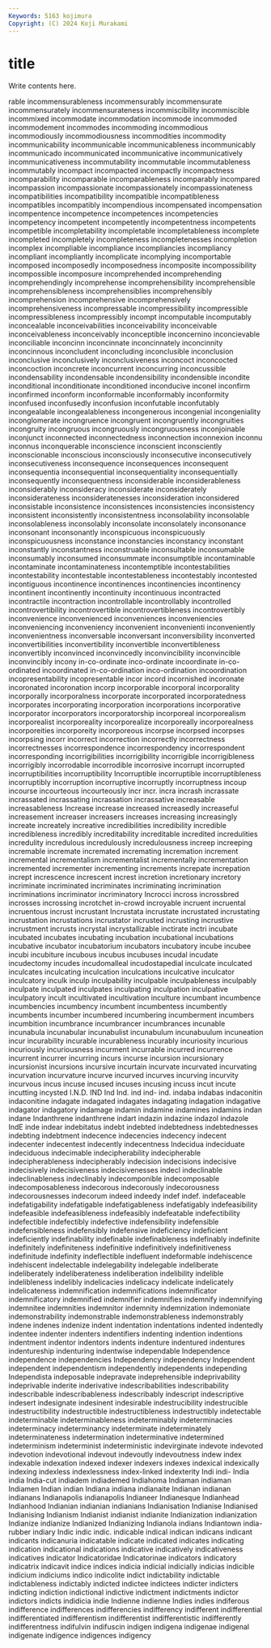 ```yaml
---
Keywords: 5163 kojimura
Copyright: (C) 2024 Koji Murakami
---
```


# title

Write contents here.



rable incommensurableness incommensurably incommensurate
incommensurately incommensurateness incommiscibility incommiscible incommixed incommodate incommodation incommode incommoded incommodement
incommodes incommoding incommodious incommodiously incommodiousness incommodities incommodity incommunicability incommunicable incommunicableness
incommunicably incommunicado incommunicated incommunicative incommunicatively incommunicativeness incommutability incommutable incommutableness incommutably
incompact incompacted incompactly incompactness incomparability incomparable incomparableness incomparably incompared incompassion
incompassionate incompassionately incompassionateness incompatibilities incompatibility incompatible incompatibleness incompatibles incompatibly incompendious
incompensated incompensation incompentence incompetence incompetences incompetencies incompetency incompetent incompetently incompetentness
incompetents incompetible incompletability incompletable incompletableness incomplete incompleted incompletely incompleteness incompletenesses
incompletion incomplex incompliable incompliance incompliancies incompliancy incompliant incompliantly incomplicate incomplying
incomportable incomposed incomposedly incomposedness incomposite incompossibility incompossible incomposure incomprehended incomprehending
incomprehendingly incomprehense incomprehensibility incomprehensible incomprehensibleness incomprehensiblies incomprehensibly incomprehension incomprehensive incomprehensively
incomprehensiveness incompressable incompressibility incompressible incompressibleness incompressibly incompt incomputable incomputably inconcealable
inconceivabilities inconceivability inconceivable inconceivableness inconceivably inconceptible inconcernino inconcievable inconciliable inconcinn
inconcinnate inconcinnately inconcinnity inconcinnous inconcludent inconcluding inconclusible inconclusion inconclusive inconclusively
inconclusiveness inconcoct inconcocted inconcoction inconcrete inconcurrent inconcurring inconcussible incondensability incondensable
incondensibility incondensible incondite inconditional inconditionate inconditioned inconducive inconel inconfirm inconfirmed
inconform inconformable inconformably inconformity inconfused inconfusedly inconfusion inconfutable inconfutably incongealable
incongealableness incongenerous incongenial incongeniality inconglomerate incongruence incongruent incongruently incongruities incongruity
incongruous incongruously incongruousness inconjoinable inconjunct inconnected inconnectedness inconnection inconnexion inconnu
inconnus inconquerable inconscience inconscient inconsciently inconscionable inconscious inconsciously inconsecutive inconsecutively
inconsecutiveness inconsequence inconsequences inconsequent inconsequentia inconsequential inconsequentiality inconsequentially inconsequently inconsequentness
inconsiderable inconsiderableness inconsiderably inconsideracy inconsiderate inconsiderately inconsiderateness inconsideratenesses inconsideration inconsidered
inconsistable inconsistence inconsistences inconsistencies inconsistency inconsistent inconsistently inconsistentness inconsolability inconsolable
inconsolableness inconsolably inconsolate inconsolately inconsonance inconsonant inconsonantly inconspicuous inconspicuously inconspicuousness
inconstance inconstancies inconstancy inconstant inconstantly inconstantness inconstruable inconsultable inconsumable inconsumably
inconsumed inconsummate inconsumptible incontaminable incontaminate incontaminateness incontemptible incontestabilities incontestability incontestable
incontestableness incontestably incontested incontiguous incontinence incontinences incontinencies incontinency incontinent incontinently
incontinuity incontinuous incontracted incontractile incontraction incontrollable incontrollably incontrolled incontrovertibility incontrovertible
incontrovertibleness incontrovertibly inconvenience inconvenienced inconveniences inconveniencies inconveniencing inconveniency inconvenient inconvenienti
inconveniently inconvenientness inconversable inconversant inconversibility inconverted inconvertibilities inconvertibility inconvertible inconvertibleness
inconvertibly inconvinced inconvincedly inconvincibility inconvincible inconvincibly incony in-co-ordinate inco-ordinate incoordinate
in-co-ordinated incoordinated in-co-ordination inco-ordination incoordination incopresentability incopresentable incor incord incornished
incoronate incoronated incoronation incorp incorporable incorporal incorporality incorporally incorporalness incorporate
incorporated incorporatedness incorporates incorporating incorporation incorporations incorporative incorporator incorporators incorporatorship
incorporeal incorporealism incorporealist incorporeality incorporealize incorporeally incorporealness incorporeities incorporeity incorporeous
incorpse incorpsed incorpses incorpsing incorr incorrect incorrection incorrectly incorrectness incorrectnesses
incorrespondence incorrespondency incorrespondent incorresponding incorrigibilities incorrigibility incorrigible incorrigibleness incorrigibly incorrodable
incorrodible incorrosive incorrupt incorrupted incorruptibilities incorruptibility Incorruptible incorruptible incorruptibleness incorruptibly
incorruption incorruptive incorruptly incorruptness incoup incourse incourteous incourteously incr incr.
incra incrash incrassate incrassated incrassating incrassation incrassative increasable increasableness Increase
increase increased increasedly increaseful increasement increaser increasers increases increasing increasingly
increate increately increative incredibilities incredibility incredible incredibleness incredibly increditability increditable
incredited incredulities incredulity incredulous incredulously incredulousness increep increeping incremable incremate
incremated incremating incremation increment incremental incrementalism incrementalist incrementally incrementation incremented
incrementer incrementing increments increpate increpation incrept increscence increscent increst incretion
incretionary incretory incriminate incriminated incriminates incriminating incrimination incriminations incriminator incriminatory
Incrocci incross incrossbred incrosses incrossing incrotchet in-crowd incroyable incruent incruental
incruentous incrust incrustant Incrustata incrustate incrustated incrustating incrustation incrustations incrustator
incrusted incrusting incrustive incrustment incrusts incrystal incrystallizable inctirate inctri incubate
incubated incubates incubating incubation incubational incubations incubative incubator incubatorium incubators
incubatory incube incubee incubi incubiture incubous incubus incubuses incudal incudate
incudectomy incudes incudomalleal incudostapedial inculcate inculcated inculcates inculcating inculcation inculcations
inculcative inculcator inculcatory inculk inculp inculpability inculpable inculpableness inculpably inculpate
inculpated inculpates inculpating inculpation inculpative inculpatory incult incultivated incultivation inculture
incumbant incumbence incumbencies incumbency incumbent incumbentess incumbently incumbents incumber incumbered
incumbering incumberment incumbers incumbition incumbrance incumbrancer incumbrances incunable incunabula incunabular
incunabulist incunabulum incunabuulum incuneation incur incurability incurable incurableness incurably incuriosity
incurious incuriously incuriousness incurment incurrable incurred incurrence incurrent incurrer incurring
incurs incurse incursion incursionary incursionist incursions incursive incurtain incurvate incurvated
incurvating incurvation incurvature incurve incurved incurves incurving incurvity incurvous incus
incuse incused incuses incusing incuss incut incute incutting incysted I.N.D.
IND Ind Ind. ind ind- ind. indaba indabas indaconitin indaconitine
indagate indagated indagates indagating indagation indagative indagator indagatory indamage indamin
indamine indamines indamins indan indane Indanthrene indanthrene indart indazin indazine
indazol indazole IndE inde indear indebitatus indebt indebted indebtedness indebtednesses
indebting indebtment indecence indecencies indecency indecent indecenter indecentest indecently indecentness
Indecidua indeciduate indeciduous indecimable indecipherability indecipherable indecipherableness indecipherably indecision indecisions
indecisive indecisively indecisiveness indecisivenesses indecl indeclinable indeclinableness indeclinably indecomponible indecomposable
indecomposableness indecorous indecorously indecorousness indecorousnesses indecorum indeed indeedy indef indef.
indefaceable indefatigability indefatigable indefatigableness indefatigably indefeasibility indefeasible indefeasibleness indefeasibly indefeatable
indefectibility indefectible indefectibly indefective indefensibility indefensible indefensibleness indefensibly indefensive indeficiency
indeficient indeficiently indefinability indefinable indefinableness indefinably indefinite indefinitely indefiniteness indefinitive
indefinitively indefinitiveness indefinitude indefinity indeflectible indefluent indeformable indehiscence indehiscent indelectable
indelegability indelegable indeliberate indeliberately indeliberateness indeliberation indelibility indelible indelibleness indelibly
indelicacies indelicacy indelicate indelicately indelicateness indemnification indemnifications indemnificator indemnificatory indemnified
indemnifier indemnifies indemnify indemnifying indemnitee indemnities indemnitor indemnity indemnization indemoniate
indemonstrability indemonstrable indemonstrableness indemonstrably indene indenes indenize indent indentation indentations
indented indentedly indentee indenter indenters indentifiers indenting indention indentions indentment
indentor indentors indents indenture indentured indentures indentureship indenturing indentwise independable
Independence independence independencies Independency independency Independent independent independentism independently independents
independing Independista indeposable indepravate indeprehensible indeprivability indeprivable inderite inderivative indescribabilities
indescribability indescribable indescribableness indescribably indescript indescriptive indesert indesignate indesinent indesirable
indestrucibility indestrucible indestructibility indestructible indestructibleness indestructibly indetectable indeterminable indeterminableness indeterminably
indeterminacies indeterminacy indeterminancy indeterminate indeterminately indeterminateness indetermination indeterminative indetermined indeterminism
indeterminist indeterministic indevirginate indevote indevoted indevotion indevotional indevout indevoutly indevoutness
indew index indexable indexation indexed indexer indexers indexes indexical indexically
indexing indexless indexlessness index-linked indexterity Indi indi- India india India-cut
indiadem indiademed Indiahoma Indiaman indiaman Indiamen Indian indian Indiana indiana
indianaite Indianan indianan indianans Indianapolis indianapolis Indianeer Indianesque Indianhead Indianhood
Indianian indianian indianians Indianisation Indianise Indianised Indianising Indianism Indianist indianist
indianite Indianization indianization Indianize indianize Indianized Indianizing Indianola indians Indiantown
india-rubber indiary Indic indic indic. indicable indical indican indicans indicant
indicants indicanuria indicatable indicate indicated indicates indicating indication indicational indications
indicative indicatively indicativeness indicatives indicator Indicatoridae Indicatorinae indicators indicatory indicatrix
indicavit indice indices indicia indicial indicially indicias indicible indicium indiciums
indico indicolite indict indictability indictable indictableness indictably indicted indictee indictees
indicter indicters indicting indiction indictional indictive indictment indictments indictor indictors
indicts indidicia indie Indienne indienne Indies indies indiferous indifference indifferences
indifferencies indifferency indifferent indifferential indifferentiated indifferentism indifferentist indifferentistic indifferently indifferentness
indifulvin indifuscin indigen indigena indigenae indigenal indigenate indigence indigences indigency
